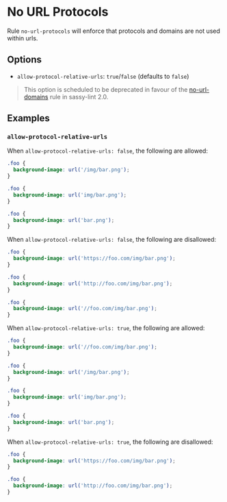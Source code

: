 # No URL Protocols

Rule `no-url-protocols` will enforce that protocols and domains are not used within urls.

## Options

* `allow-protocol-relative-urls`: `true`/`false` (defaults to `false`)
> This option is scheduled to be deprecated in favour of the [no-url-domains](https://github.com/sasstools/sassy-lint/blob/develop/docs/rules/no-url-domains.md) rule in sassy-lint 2.0.

## Examples

### `allow-protocol-relative-urls`


When `allow-protocol-relative-urls: false`, the following are allowed:

```scss
.foo {
  background-image: url('/img/bar.png');
}

.foo {
  background-image: url('img/bar.png');
}

.foo {
  background-image: url('bar.png');
}
```

When `allow-protocol-relative-urls: false`, the following are disallowed:

```scss
.foo {
  background-image: url('https://foo.com/img/bar.png');
}

.foo {
  background-image: url('http://foo.com/img/bar.png');
}

.foo {
  background-image: url('//foo.com/img/bar.png');
}
```

When `allow-protocol-relative-urls: true`, the following are allowed:

```scss
.foo {
  background-image: url('//foo.com/img/bar.png');
}

.foo {
  background-image: url('/img/bar.png');
}

.foo {
  background-image: url('img/bar.png');
}

.foo {
  background-image: url('bar.png');
}
```

When `allow-protocol-relative-urls: true`, the following are disallowed:

```scss
.foo {
  background-image: url('https://foo.com/img/bar.png');
}

.foo {
  background-image: url('http://foo.com/img/bar.png');
}
```
